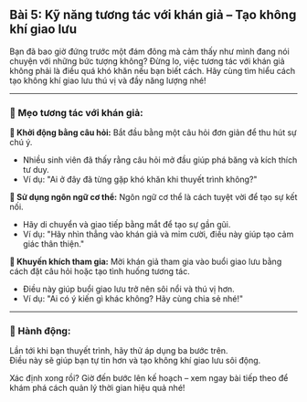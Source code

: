 ## Bài 5: Kỹ năng tương tác với khán giả – Tạo không khí giao lưu

Bạn đã bao giờ đứng trước một đám đông mà cảm thấy như mình đang nói chuyện với những bức tượng không? Đừng lo, việc tương tác với khán giả không phải là điều quá khó khăn nếu bạn biết cách. Hãy cùng tìm hiểu cách tạo không khí giao lưu thú vị và đầy năng lượng nhé!

---

### 📌 Mẹo tương tác với khán giả:

**🔹 Khởi động bằng câu hỏi:**
Bắt đầu bằng một câu hỏi đơn giản để thu hút sự chú ý.  
- Nhiều sinh viên đã thấy rằng câu hỏi mở đầu giúp phá băng và kích thích tư duy.  
- Ví dụ: "Ai ở đây đã từng gặp khó khăn khi thuyết trình không?"

**🔹 Sử dụng ngôn ngữ cơ thể:**
Ngôn ngữ cơ thể là cách tuyệt vời để tạo sự kết nối.  
- Hãy di chuyển và giao tiếp bằng mắt để tạo sự gần gũi.  
- Ví dụ: "Hãy nhìn thẳng vào khán giả và mỉm cười, điều này giúp tạo cảm giác thân thiện."

**🔹 Khuyến khích tham gia:**
Mời khán giả tham gia vào buổi giao lưu bằng cách đặt câu hỏi hoặc tạo tình huống tương tác.  
- Điều này giúp buổi giao lưu trở nên sôi nổi và thú vị hơn.  
- Ví dụ: "Ai có ý kiến gì khác không? Hãy cùng chia sẻ nhé!"

---

### 🚀 Hành động:

Lần tới khi bạn thuyết trình, hãy thử áp dụng ba bước trên.  
Điều này sẽ giúp bạn tự tin hơn và tạo không khí giao lưu sôi động.

Xác định xong rồi? Giờ đến bước lên kế hoạch – xem ngay bài tiếp theo để khám phá cách quản lý thời gian hiệu quả nhé!